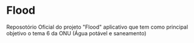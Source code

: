 # Flood
Reposotório Oficial do projeto "Flood" aplicativo que tem como principal objetivo o tema 6 da ONU (Água potável e saneamento)
